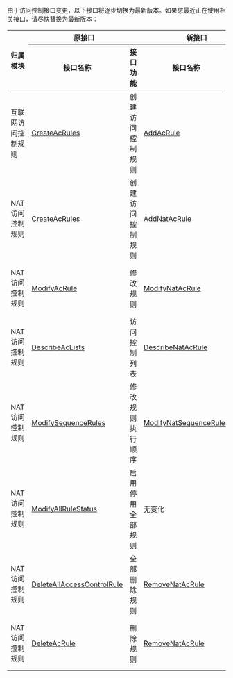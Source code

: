 由于访问控制接口变更，以下接口将逐步切换为最新版本。如果您最近正在使用相关接口，请尽快替换为最新版本：

<table>
<thead>
<tr>
<th rowspan=2 >归属模块</th>
<th colspan=2 >原接口</th>
<th colspan=2 >新接口</th>
</tr>
<tr>
<th>接口名称</th>
<th>接口功能</th>
<th>接口名称</th>
<th>接口功能</th>
</tr>
</thead>
<tbody>
<tr>
<td>互联网访问控制规则</td>
<td><a href="https://cloud.tencent.com/document/product/1132/49070">CreateAcRules</a></td>
<td>创建访问控制规则</td>
<td><a href="https://cloud.tencent.com/document/product/1132/61922">AddAcRule</a></td>
<td>添加互联网边界规则</td>
</tr>
<tr>
<td>NAT 访问控制规则</td>
<td><a href="https://cloud.tencent.com/document/product/1132/49070">CreateAcRules</a></td>
<td>创建访问控制规则</td>
<td><a href="https://cloud.tencent.com/document/product/1132/86861">AddNatAcRule</a></td>
<td>添加 NAT 访问控制规则</td>
</tr>
<tr>
<td>NAT 访问控制规则</td>
<td><a href="https://cloud.tencent.com/document/product/1132/49064">ModifyAcRule</a></td>
<td>修改规则</td>
<td><a href="https://cloud.tencent.com/document/product/1132/86859">ModifyNatAcRule</a></td>
<td>修改 NAT 访问控制规则</td>
</tr>
<tr>
<td>NAT 访问控制规则</td>
<td><a href="https://cloud.tencent.com/document/product/1132/49069">DescribeAcLists</a></td>
<td>访问控制列表</td>
<td><a href="https://cloud.tencent.com/document/product/1132/86860">DescribeNatAcRule</a></td>
<td>查询 NAT 访问控制列表</td>
</tr>
<tr>
<td>NAT 访问控制规则</td>
<td><a href="https://cloud.tencent.com/document/product/1132/49062">ModifySequenceRules</a></td>
<td>修改规则执行顺序</td>
<td><a href="https://cloud.tencent.com/document/product/1132/86970">ModifyNatSequenceRules</a></td>
<td>NAT 防火墙规则快速排序</td>
</tr>
<tr>
<td>NAT 访问控制规则</td>
<td><a href="https://cloud.tencent.com/document/product/1132/49063">ModifyAllRuleStatus</a></td>
<td>启用停用全部规则</td>
<td>无变化</td>
<td>-</td>
</tr>
<tr>
<td>NAT 访问控制规则</td>
<td><a href="https://cloud.tencent.com/document/product/1132/49058">DeleteAllAccessControlRule</a></td>
<td>全部删除规则</td>
<td><a href="https://cloud.tencent.com/document/product/1132/86858">RemoveNatAcRule</a></td>
<td>删除 NAT 访问控制规则</td>
</tr>
<tr>
<td>NAT 访问控制规则</td>
<td><a href="https://cloud.tencent.com/document/product/1132/49059">DeleteAcRule</a></td>
<td>删除规则</td>
<td><a href="https://cloud.tencent.com/document/product/1132/86858">RemoveNatAcRule</a></td>
<td>删除 NAT 访问控制规则</td>
</tr>
</tbody></table>
